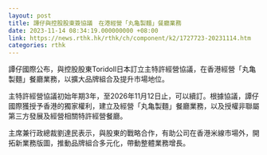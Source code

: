 ```yaml
---
layout: post
title: 譚仔與控股股東簽協議　在港經營「丸亀製麵」餐廳業務
date: 2023-11-14 08:34:19.000000000 +08:00
link: https://news.rthk.hk/rthk/ch/component/k2/1727723-20231114.htm
categories: rthk
---
```


譚仔國際公布，與控股股東Toridoll日本訂立主特許經營協議，在香港經營「丸亀製麵」餐廳業務，以擴大品牌組合及提升市場地位。

主特許經營協議初始年期3年，至2026年11月12日止，可以續訂。根據協議，譚仔國際獲授予香港的獨家權利，建立及經營「丸亀製麵」餐廳業務，以及授權非聯屬第三方發展及經營相關特許經營餐廳。

主席兼行政總裁劉達民表示，與股東的戰略合作，有助公司在香港米線市場外，開拓新業務版圖，推動品牌組合多元化，帶動整體業務增長。
